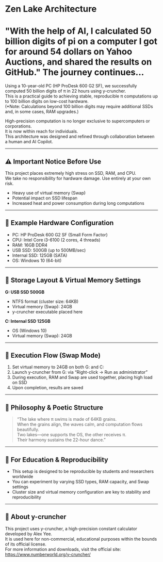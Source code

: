 # Zen Lake Architecture
# "With the help of AI, I calculated 50 billion digits of pi on a computer I got for around 54 dollars on Yahoo Auctions, and shared the results on GitHub." The journey continues...

Using a 10-year-old PC (HP ProDesk 600 G2 SF), we successfully computed 50 billion digits of π in 22 hours using y-cruncher.  
This is a practical guide to achieving stable, reproducible π computations up to 100 billion digits on low-cost hardware.  
(*Note: Calculations beyond 100 billion digits may require additional SSDs and, in some cases, RAM upgrades.)

High-precision computation is no longer exclusive to supercomputers or corporations.  
It is now within reach for individuals.  
This architecture was designed and refined through collaboration between a human and AI Copilot.

---

## ⚠️ Important Notice Before Use

This project places extremely high stress on SSD, RAM, and CPU.  
We take no responsibility for hardware damage. Use entirely at your own risk.

- Heavy use of virtual memory (Swap)  
- Potential impact on SSD lifespan  
- Increased heat and power consumption during long computations  

---

## 🧰 Example Hardware Configuration

- PC: HP ProDesk 600 G2 SF (Small Form Factor)  
- CPU: Intel Core i3-6100 (2 cores, 4 threads)  
- RAM: 16GB DDR4  
- USB SSD: 500GB (up to 500MB/sec)  
- Internal SSD: 125GB (SATA)  
- OS: Windows 10 (64-bit)  

---

## 💾 Storage Layout & Virtual Memory Settings

**G: USB SSD 500GB**  
- NTFS format (cluster size: 64KB)  
- Virtual memory (Swap): 24GB  
- y-cruncher executable placed here  

**C: Internal SSD 125GB**  
- OS (Windows 10)  
- Virtual memory (Swap): 24GB  

---

## 🧠 Execution Flow (Swap Mode)

1. Set virtual memory to 24GB on both G: and C:  
2. Launch y-cruncher from G: via “Right-click → Run as administrator”  
3. During execution, RAM and Swap are used together, placing high load on SSD  
4. Upon completion, results are saved  

---

## 🪷 Philosophy & Poetic Structure

> “The lake where π swims is made of 64KB grains.  
> When the grains align, the waves calm, and computation flows beautifully.  
> Two lakes—one supports the OS, the other receives π.  
> Their harmony sustains the 22-hour dance.”

---

## 📘 For Education & Reproducibility

- This setup is designed to be reproducible by students and researchers worldwide  
- You can experiment by varying SSD types, RAM capacity, and Swap settings  
- Cluster size and virtual memory configuration are key to stability and reproducibility  

---

## 🔗 About y-cruncher

This project uses y-cruncher, a high-precision constant calculator developed by Alex Yee.  
It is used here for non-commercial, educational purposes within the bounds of its official license.  
For more information and downloads, visit the official site:  
https://www.numberworld.org/y-cruncher/

